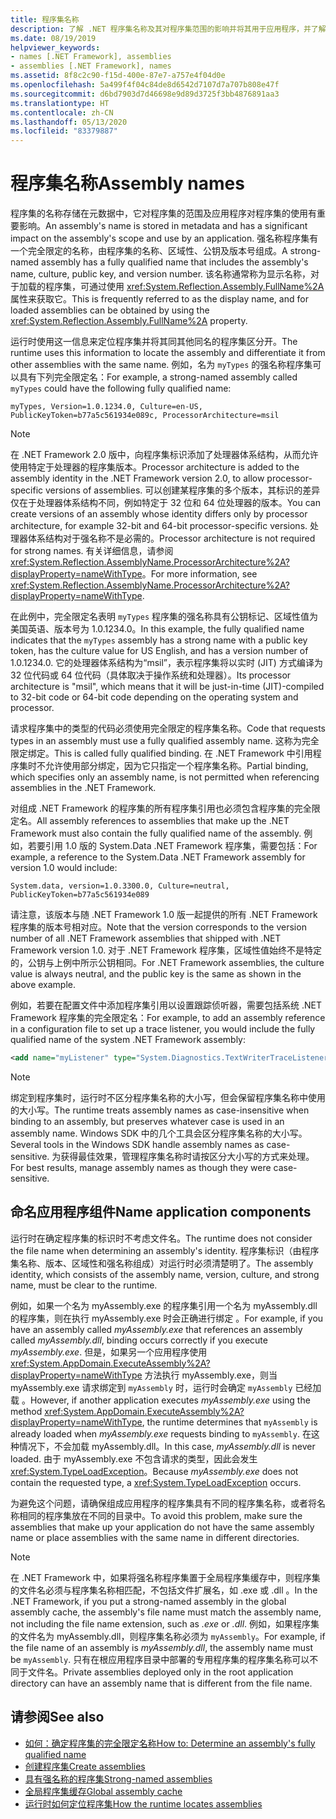 ```yaml
---
title: 程序集名称
description: 了解 .NET 程序集名称及其对程序集范围的影响并将其用于应用程序，并了解 FullName 属性。
ms.date: 08/19/2019
helpviewer_keywords:
- names [.NET Framework], assemblies
- assemblies [.NET Framework], names
ms.assetid: 8f8c2c90-f15d-400e-87e7-a757e4f04d0e
ms.openlocfilehash: 5a499f4f04c84de8d6542d7107d7a707b808e47f
ms.sourcegitcommit: d6bd7903d7d46698e9d89d3725f3bb4876891aa3
ms.translationtype: HT
ms.contentlocale: zh-CN
ms.lasthandoff: 05/13/2020
ms.locfileid: "83379887"
---
```

# <a name="assembly-names"></a><span data-ttu-id="947cc-103">程序集名称</span><span class="sxs-lookup"><span data-stu-id="947cc-103">Assembly names</span></span>
<span data-ttu-id="947cc-104">程序集的名称存储在元数据中，它对程序集的范围及应用程序对程序集的使用有重要影响。</span><span class="sxs-lookup"><span data-stu-id="947cc-104">An assembly's name is stored in metadata and has a significant impact on the assembly's scope and use by an application.</span></span> <span data-ttu-id="947cc-105">强名称程序集有一个完全限定的名称，由程序集的名称、区域性、公钥及版本号组成。</span><span class="sxs-lookup"><span data-stu-id="947cc-105">A strong-named assembly has a fully qualified name that includes the assembly's name, culture, public key, and version number.</span></span> <span data-ttu-id="947cc-106">该名称通常称为显示名称，对于加载的程序集，可通过使用 <xref:System.Reflection.Assembly.FullName%2A> 属性来获取它。</span><span class="sxs-lookup"><span data-stu-id="947cc-106">This is frequently referred to as the display name, and for loaded assemblies can be obtained by using the <xref:System.Reflection.Assembly.FullName%2A> property.</span></span>

 <span data-ttu-id="947cc-107">运行时使用这一信息来定位程序集并将其同其他同名的程序集区分开。</span><span class="sxs-lookup"><span data-stu-id="947cc-107">The runtime uses this information to locate the assembly and differentiate it from other assemblies with the same name.</span></span> <span data-ttu-id="947cc-108">例如，名为 `myTypes` 的强名称程序集可以具有下列完全限定名：</span><span class="sxs-lookup"><span data-stu-id="947cc-108">For example, a strong-named assembly called `myTypes` could have the following fully qualified name:</span></span>

```
myTypes, Version=1.0.1234.0, Culture=en-US, PublicKeyToken=b77a5c561934e089c, ProcessorArchitecture=msil
```

> [!NOTE]
> <span data-ttu-id="947cc-109">在 .NET Framework 2.0 版中，向程序集标识添加了处理器体系结构，从而允许使用特定于处理器的程序集版本。</span><span class="sxs-lookup"><span data-stu-id="947cc-109">Processor architecture is added to the assembly identity in the .NET Framework version 2.0, to allow processor-specific versions of assemblies.</span></span> <span data-ttu-id="947cc-110">可以创建某程序集的多个版本，其标识的差异仅在于处理器体系结构不同，例如特定于 32 位和 64 位处理器的版本。</span><span class="sxs-lookup"><span data-stu-id="947cc-110">You can create versions of an assembly whose identity differs only by processor architecture, for example 32-bit and 64-bit processor-specific versions.</span></span> <span data-ttu-id="947cc-111">处理器体系结构对于强名称不是必需的。</span><span class="sxs-lookup"><span data-stu-id="947cc-111">Processor architecture is not required for strong names.</span></span> <span data-ttu-id="947cc-112">有关详细信息，请参阅 <xref:System.Reflection.AssemblyName.ProcessorArchitecture%2A?displayProperty=nameWithType>。</span><span class="sxs-lookup"><span data-stu-id="947cc-112">For more information, see <xref:System.Reflection.AssemblyName.ProcessorArchitecture%2A?displayProperty=nameWithType>.</span></span>

 <span data-ttu-id="947cc-113">在此例中，完全限定名表明 `myTypes` 程序集的强名称具有公钥标记、区域性值为美国英语、版本号为 1.0.1234.0。</span><span class="sxs-lookup"><span data-stu-id="947cc-113">In this example, the fully qualified name indicates that the `myTypes` assembly has a strong name with a public key token, has the culture value for US English, and has a version number of 1.0.1234.0.</span></span> <span data-ttu-id="947cc-114">它的处理器体系结构为“msil”，表示程序集将以实时 (JIT) 方式编译为 32 位代码或 64 位代码（具体取决于操作系统和处理器）。</span><span class="sxs-lookup"><span data-stu-id="947cc-114">Its processor architecture is "msil", which means that it will be just-in-time (JIT)-compiled to 32-bit code or 64-bit code depending on the operating system and processor.</span></span>

 <span data-ttu-id="947cc-115">请求程序集中的类型的代码必须使用完全限定的程序集名称。</span><span class="sxs-lookup"><span data-stu-id="947cc-115">Code that requests types in an assembly must use a fully qualified assembly name.</span></span> <span data-ttu-id="947cc-116">这称为完全限定绑定。</span><span class="sxs-lookup"><span data-stu-id="947cc-116">This is called fully qualified binding.</span></span> <span data-ttu-id="947cc-117">在 .NET Framework 中引用程序集时不允许使用部分绑定，因为它只指定一个程序集名称。</span><span class="sxs-lookup"><span data-stu-id="947cc-117">Partial binding, which specifies only an assembly name, is not permitted when referencing assemblies in the .NET Framework.</span></span>

 <span data-ttu-id="947cc-118">对组成 .NET Framework 的程序集的所有程序集引用也必须包含程序集的完全限定名。</span><span class="sxs-lookup"><span data-stu-id="947cc-118">All assembly references to assemblies that make up the .NET Framework must also contain the fully qualified name of the assembly.</span></span> <span data-ttu-id="947cc-119">例如，若要引用 1.0 版的 System.Data .NET Framework 程序集，需要包括：</span><span class="sxs-lookup"><span data-stu-id="947cc-119">For example, a reference to the System.Data .NET Framework assembly for version 1.0 would include:</span></span>

```
System.data, version=1.0.3300.0, Culture=neutral, PublicKeyToken=b77a5c561934e089
```

 <span data-ttu-id="947cc-120">请注意，该版本与随 .NET Framework 1.0 版一起提供的所有 .NET Framework 程序集的版本号相对应。</span><span class="sxs-lookup"><span data-stu-id="947cc-120">Note that the version corresponds to the version number of all .NET Framework assemblies that shipped with .NET Framework version 1.0.</span></span> <span data-ttu-id="947cc-121">对于 .NET Framework 程序集，区域性值始终不是特定的，公钥与上例中所示公钥相同。</span><span class="sxs-lookup"><span data-stu-id="947cc-121">For .NET Framework assemblies, the culture value is always neutral, and the public key is the same as shown in the above example.</span></span>

 <span data-ttu-id="947cc-122">例如，若要在配置文件中添加程序集引用以设置跟踪侦听器，需要包括系统 .NET Framework 程序集的完全限定名：</span><span class="sxs-lookup"><span data-stu-id="947cc-122">For example, to add an assembly reference in a configuration file to set up a trace listener, you would include the fully qualified name of the system .NET Framework assembly:</span></span>

```xml
<add name="myListener" type="System.Diagnostics.TextWriterTraceListener, System, Version=1.0.3300.0, Culture=neutral, PublicKeyToken=b77a5c561934e089" initializeData="c:\myListener.log" />
```

> [!NOTE]
> <span data-ttu-id="947cc-123">绑定到程序集时，运行时不区分程序集名称的大小写，但会保留程序集名称中使用的大小写。</span><span class="sxs-lookup"><span data-stu-id="947cc-123">The runtime treats assembly names as case-insensitive when binding to an assembly, but preserves whatever case is used in an assembly name.</span></span> <span data-ttu-id="947cc-124">Windows SDK 中的几个工具会区分程序集名称的大小写。</span><span class="sxs-lookup"><span data-stu-id="947cc-124">Several tools in the Windows SDK handle assembly names as case-sensitive.</span></span> <span data-ttu-id="947cc-125">为获得最佳效果，管理程序集名称时请按区分大小写的方式来处理。</span><span class="sxs-lookup"><span data-stu-id="947cc-125">For best results, manage assembly names as though they were case-sensitive.</span></span>

## <a name="name-application-components"></a><span data-ttu-id="947cc-126">命名应用程序组件</span><span class="sxs-lookup"><span data-stu-id="947cc-126">Name application components</span></span>
 <span data-ttu-id="947cc-127">运行时在确定程序集的标识时不考虑文件名。</span><span class="sxs-lookup"><span data-stu-id="947cc-127">The runtime does not consider the file name when determining an assembly's identity.</span></span> <span data-ttu-id="947cc-128">程序集标识（由程序集名称、版本、区域性和强名称组成）对运行时必须清楚明了。</span><span class="sxs-lookup"><span data-stu-id="947cc-128">The assembly identity, which consists of the assembly name, version, culture, and strong name, must be clear to the runtime.</span></span>

 <span data-ttu-id="947cc-129">例如，如果一个名为 myAssembly.exe 的程序集引用一个名为 myAssembly.dll 的程序集，则在执行 myAssembly.exe 时会正确进行绑定  。</span><span class="sxs-lookup"><span data-stu-id="947cc-129">For example, if you have an assembly called *myAssembly.exe* that references an assembly called *myAssembly.dll*, binding occurs correctly if you execute *myAssembly.exe*.</span></span> <span data-ttu-id="947cc-130">但是，如果另一个应用程序使用 <xref:System.AppDomain.ExecuteAssembly%2A?displayProperty=nameWithType> 方法执行 myAssembly.exe，则当 myAssembly.exe 请求绑定到 `myAssembly` 时，运行时会确定 `myAssembly` 已经加载 。</span><span class="sxs-lookup"><span data-stu-id="947cc-130">However, if another application executes *myAssembly.exe* using the method <xref:System.AppDomain.ExecuteAssembly%2A?displayProperty=nameWithType>, the runtime determines that `myAssembly` is already loaded when *myAssembly.exe* requests binding to `myAssembly`.</span></span> <span data-ttu-id="947cc-131">在这种情况下，不会加载 myAssembly.dll。</span><span class="sxs-lookup"><span data-stu-id="947cc-131">In this case, *myAssembly.dll* is never loaded.</span></span> <span data-ttu-id="947cc-132">由于 myAssembly.exe 不包含请求的类型，因此会发生 <xref:System.TypeLoadException>。</span><span class="sxs-lookup"><span data-stu-id="947cc-132">Because *myAssembly.exe* does not contain the requested type, a <xref:System.TypeLoadException> occurs.</span></span>

 <span data-ttu-id="947cc-133">为避免这个问题，请确保组成应用程序的程序集具有不同的程序集名称，或者将名称相同的程序集放在不同的目录中。</span><span class="sxs-lookup"><span data-stu-id="947cc-133">To avoid this problem, make sure the assemblies that make up your application do not have the same assembly name or place assemblies with the same name in different directories.</span></span>

> [!NOTE]
> <span data-ttu-id="947cc-134">在 .NET Framework 中，如果将强名称程序集置于全局程序集缓存中，则程序集的文件名必须与程序集名称相匹配，不包括文件扩展名，如 .exe 或 .dll 。</span><span class="sxs-lookup"><span data-stu-id="947cc-134">In the .NET Framework, if you put a strong-named assembly in the global assembly cache, the assembly's file name must match the assembly name, not including the file name extension, such as *.exe* or *.dll*.</span></span> <span data-ttu-id="947cc-135">例如，如果程序集的文件名为 myAssembly.dll，则程序集名称必须为 `myAssembly`。</span><span class="sxs-lookup"><span data-stu-id="947cc-135">For example, if the file name of an assembly is *myAssembly.dll*, the assembly name must be `myAssembly`.</span></span> <span data-ttu-id="947cc-136">只有在根应用程序目录中部署的专用程序集的程序集名称可以不同于文件名。</span><span class="sxs-lookup"><span data-stu-id="947cc-136">Private assemblies deployed only in the root application directory can have an assembly name that is different from the file name.</span></span>

## <a name="see-also"></a><span data-ttu-id="947cc-137">请参阅</span><span class="sxs-lookup"><span data-stu-id="947cc-137">See also</span></span>

- [<span data-ttu-id="947cc-138">如何：确定程序集的完全限定名称</span><span class="sxs-lookup"><span data-stu-id="947cc-138">How to: Determine an assembly's fully qualified name</span></span>](find-fully-qualified-name.md)
- [<span data-ttu-id="947cc-139">创建程序集</span><span class="sxs-lookup"><span data-stu-id="947cc-139">Create assemblies</span></span>](create.md)
- [<span data-ttu-id="947cc-140">具有强名称的程序集</span><span class="sxs-lookup"><span data-stu-id="947cc-140">Strong-named assemblies</span></span>](strong-named.md)
- [<span data-ttu-id="947cc-141">全局程序集缓存</span><span class="sxs-lookup"><span data-stu-id="947cc-141">Global assembly cache</span></span>](../../framework/app-domains/gac.md)
- [<span data-ttu-id="947cc-142">运行时如何定位程序集</span><span class="sxs-lookup"><span data-stu-id="947cc-142">How the runtime locates assemblies</span></span>](../../framework/deployment/how-the-runtime-locates-assemblies.md)
